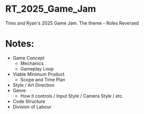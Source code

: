 # RT_2025_Game_Jam
Timo and Ryan's 2025 Game Jam. The theme - Roles Reversed

# Notes:
- Game Concept
  - Mechanics
  - Gameplay Loop
- Viable Minimum Product
  - Scope and Time Plan
- Style / Art Direction
- Genre
  - How it controls / Input Style / Camera Style / etc.
- Code Structure
- Division of Labour
